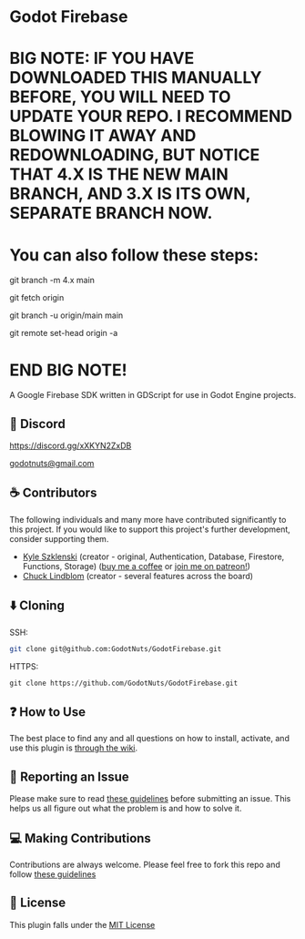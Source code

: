 # Godot Firebase

# BIG NOTE: IF YOU HAVE DOWNLOADED THIS MANUALLY BEFORE, YOU WILL NEED TO UPDATE YOUR REPO. I RECOMMEND BLOWING IT AWAY AND REDOWNLOADING, BUT NOTICE THAT 4.X IS THE NEW MAIN BRANCH, AND 3.X IS ITS OWN, SEPARATE BRANCH NOW.
# You can also follow these steps:

git branch -m 4.x main

git fetch origin

git branch -u origin/main main

git remote set-head origin -a


# END BIG NOTE!

A Google Firebase SDK written in GDScript for use in Godot Engine projects.

## :speech_balloon: Discord

https://discord.gg/xXKYN2ZxDB

godotnuts@gmail.com

## :coffee: Contributors

The following individuals and many more have contributed significantly to this project. If you would like to support this project's further development, consider supporting them.

- [Kyle Szklenski](https://github.com/WolfgangSenff) (creator - original, Authentication, Database, Firestore, Functions, Storage) ([buy me a coffee](https://ko-fi.com/kyleszklenski) or [join me on patreon!](https://patreon.com/KyleSzklenski))
- [Chuck Lindblom](https://github.com/BearDooks) (creator - several features across the board)

## :arrow_down:  Cloning
SSH:
```bash
git clone git@github.com:GodotNuts/GodotFirebase.git
```

HTTPS:
```
git clone https://github.com/GodotNuts/GodotFirebase.git
```

## :question: How to Use

The best place to find any and all questions on how to install, activate, and use this plugin is [through the wiki](https://github.com/GodotNuts/GodotFirebase/wiki).

## :bug: Reporting an Issue

Please make sure to read [these guidelines](https://github.com/GodotNuts/GodotFirebase/wiki/Contributing#issues) before submitting an issue. This helps us all figure out what the problem is and how to solve it.

## :computer: Making Contributions

Contributions are always welcome. Please feel free to fork this repo and follow [these guidelines](https://github.com/GodotNuts/GodotFirebase/wiki/Contributing)

## :memo:  License

This plugin falls under the [MIT License](https://github.com/GodotNuts/GodotFirebase/blob/main/LICENSE)

